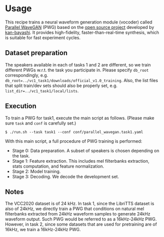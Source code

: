 # Usage 

This recipe trains a neural waveform generation module (vocoder) called [Parallel WaveGAN](https://arxiv.org/abs/1910.11480) (PWG) based on the [open source project](https://github.com/kan-bayashi/ParallelWaveGAN) developed by [kan-bayashi](https://github.com/kan-bayashi). It provides high-fidelity, faster-than-real-time synthesis, which is suitable for fast experiment cycles.

## Dataset preparation

The speakers available in each of tasks 1 and 2 are different, so we train different PWGs w.r.t. the task you participate in. Please specify `db_root` correspondingly, e.g. `db_root=../vc1_task1/downloads/official_v1.0_training`. Also, the list files that split train/dev sets should also be properly set, e.g. `list_dir=../vc1_task1/local/lists`.

## Execution

To train a PWG for task1, execute the main script as follows. (Please make sure `task` and `conf` is carefully set.)

```
$ ./run.sh --task task1 --conf conf/parallel_wavegan.task1.yaml
```

With this main script, a full procedure of PWG training is performed:

- Stage 0: Data preparation. A subset of speakers is chosen depending on the task.
- Stage 1: Feature extraction. This includes mel filterbanks extraction, stats computation, and feature normalization.
- Stage 2: Model training.
- Stage 3: Decoding. We decode the development set.

## Notes

The VCC2020 dataset is of 24 kHz. In task 1, since the LibriTTS dataset is also of 24kHz, we directly train a PWG that conditions on natural mel filterbanks extracted from 24kHz waveform samples to generate 24kHz waveform output. Such PWG would be referred to as a 16kHz-24kHz PWG. However, in task 2, since some datasets that are used for pretraining are of 16kHz, we train a 16kHz-24kHz PWG.
